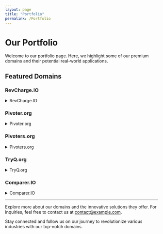 ```yaml
---
layout: page
title: "Portfolio"
permalink: /Portfolio
---
```


# Our Portfolio

Welcome to our portfolio page. Here, we highlight some of our premium domains and their potential real-world applications.

## Featured Domains

### RevCharge.IO
<details>
  <summary>RevCharge.IO</summary>
  
  **RevCharge.IO** is at the forefront of green energy innovation. This domain is ideal for:  

  - **EV Charging Solutions**: Providing state-of-the-art electric vehicle charging technology.  
  - **Sustainable Energy**: Promoting the use of renewable energy sources.  
  - **Smart Infrastructure**: Developing a comprehensive network of EV charging stations.  

</details>

### Pivoter.org
<details>
  <summary>Pivoter.org</summary>
  
  **Pivoter.org** is designed to support startups and entrepreneurs looking to pivot their business models. Ideal use cases include:  

  - **Business Consultancy**: Offering guidance on strategic pivots and business transformations.  
  - **Educational Hub**: Providing resources, articles, and success stories on effective pivot strategies.  
  - **Networking Platform**: Connecting entrepreneurs with mentors and peers.  

</details>

### Pivoters.org
<details>
  <summary>Pivoters.org</summary>
  
  **Pivoters.org** focuses on building a community of innovators and entrepreneurs. It’s perfect for:  

  - **Community Building**: Creating a space for like-minded individuals to share experiences and insights.  
  - **Support Network**: Offering peer support and collaborative opportunities for startups.  
  - **Event Hosting**: Organizing webinars, workshops, and networking events.  

</details>

### TryQ.org
<details>
  <summary>TryQ.org</summary>
  
  **TryQ.org** is dedicated to fostering curiosity and encouraging hands-on learning. This domain is best suited for:  

  - **Educational Programs**: Offering interactive courses and workshops in various fields.  
  - **Innovation Labs**: Creating spaces for experimentation and prototyping.  
  - **STEM Initiatives**: Promoting science, technology, engineering, and mathematics education.  

</details>

### Comparer.IO
<details>
  <summary>Comparer.IO</summary>
  
  **Comparer.IO** is your go-to platform for comprehensive comparisons. Ideal applications include:  

  - **Product Reviews**: Providing in-depth comparisons of products and services.  
  - **Financial Comparisons**: Helping users choose the best financial products like credit cards, loans, and insurance.  
  - **Travel Comparisons**: Offering comparisons of flights, hotels, and travel packages.  

</details>

---

Explore more about our domains and the innovative solutions they offer. For inquiries, feel free to contact us at [contact@example.com](mailto:contact@example.com).

Stay connected and follow us on our journey to revolutionize various industries with our top-notch domains.
